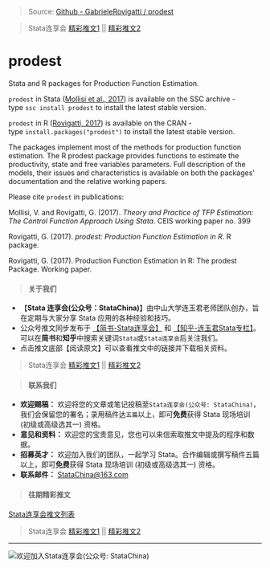 > Source: [Github - GabrieleRovigatti / prodest](https://github.com/GabrieleRovigatti/prodest)

> Stata连享会 [精彩推文1](https://gitee.com/arlionn/stata_training/blob/master/README.md)  || [精彩推文2](https://github.com/arlionn/stata/blob/master/README.md)



# prodest

Stata and R packages for Production Function Estimation.

`prodest` in Stata ([Mollisi et al., 2017](https://papers.ssrn.com/sol3/papers.cfm?abstract_id=2916753)) is available on the SSC archive - type `ssc install prodest` to install the latest stable version.

`prodest` in R ([Rovigatti, 2017](https://cran.r-project.org/package=prodest)) is available on the CRAN - type `install.packages("prodest")` to install the latest stable version.

The packages implement most of the methods for production function estimation. The R prodest package provides functions to estimate the productivity, state and free variables parameters. Full description of the models, their issues and characteristics is available on both the packages' documentation and the relative working papers.

Please cite `prodest` in publications:

Mollisi, V. and Rovigatti, G. (2017). *Theory and Practice of TFP Estimation: The Control Function Approach Using Stata*. CEIS working paper no. 399

Rovigatti, G. (2017).
*prodest: Production Function Estimation in R*.
R package.

Rovigatti, G. (2017).
Production Function Estimation in R: The prodest Package.
Working paper.


>#### 关于我们

- 【**Stata 连享会(公众号：StataChina)**】由中山大学连玉君老师团队创办，旨在定期与大家分享 Stata 应用的各种经验和技巧。
- 公众号推文同步发布于 [【简书-Stata连享会】](https://www.jianshu.com/u/69a30474ef33) 和 [【知乎-连玉君Stata专栏】](https://zhuanlan.zhihu.com/arlion)。可以在**简书**和**知乎**中搜索关键词`Stata`或`Stata连享会`后关注我们。
- 点击推文底部【阅读原文】可以查看推文中的链接并下载相关资料。
> Stata连享会 [精彩推文1](https://gitee.com/arlionn/stata_training/blob/master/README.md)  || [精彩推文2](https://github.com/arlionn/stata/blob/master/README.md)


>#### 联系我们

- **欢迎赐稿：** 欢迎将您的文章或笔记投稿至`Stata连享会(公众号: StataChina)`，我们会保留您的署名；录用稿件达`五篇`以上，即可**免费**获得 Stata 现场培训 (初级或高级选其一) 资格。
- **意见和资料：** 欢迎您的宝贵意见，您也可以来信索取推文中提及的程序和数据。
- **招募英才：** 欢迎加入我们的团队，一起学习 Stata。合作编辑或撰写稿件五篇以上，即可**免费**获得 Stata 现场培训 (初级或高级选其一) 资格。
- **联系邮件：** StataChina@163.com

>#### 往期精彩推文
[Stata连享会推文列表](https://www.jianshu.com/p/de82fdc2c18a)
> Stata连享会 [精彩推文1](https://gitee.com/arlionn/stata_training/blob/master/README.md)  || [精彩推文2](https://github.com/arlionn/stata/blob/master/README.md)

---
![欢迎加入Stata连享会(公众号: StataChina)](http://upload-images.jianshu.io/upload_images/7692714-eb19773f247327f0.jpg?imageMogr2/auto-orient/strip%7CimageView2/2/w/1240 "扫码关注 Stata 连享会")

